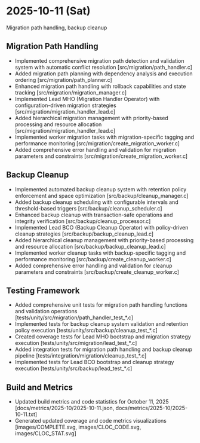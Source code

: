 # 2025-10-11 (Sat)

Migration path handling, backup cleanup

## Migration Path Handling

- Implemented comprehensive migration path detection and validation system with automatic conflict resolution [src/migration/path_handler.c]
- Added migration path planning with dependency analysis and execution ordering [src/migration/path_planner.c]
- Enhanced migration path handling with rollback capabilities and state tracking [src/migration/migration_manager.c]
- Implemented Lead MHO (Migration Handler Operator) with configuration-driven migration strategies [src/migration/migration_handler_lead.c]
- Added hierarchical migration management with priority-based processing and resource allocation [src/migration/migration_handler_lead.c]
- Implemented worker migration tasks with migration-specific tagging and performance monitoring [src/migration/create_migration_worker.c]
- Added comprehensive error handling and validation for migration parameters and constraints [src/migration/create_migration_worker.c]

## Backup Cleanup

- Implemented automated backup cleanup system with retention policy enforcement and space optimization [src/backup/cleanup_manager.c]
- Added backup cleanup scheduling with configurable intervals and threshold-based triggers [src/backup/cleanup_scheduler.c]
- Enhanced backup cleanup with transaction-safe operations and integrity verification [src/backup/cleanup_processor.c]
- Implemented Lead BCO (Backup Cleanup Operator) with policy-driven cleanup strategies [src/backup/backup_cleanup_lead.c]
- Added hierarchical cleanup management with priority-based processing and resource allocation [src/backup/backup_cleanup_lead.c]
- Implemented worker cleanup tasks with backup-specific tagging and performance monitoring [src/backup/create_cleanup_worker.c]
- Added comprehensive error handling and validation for cleanup parameters and constraints [src/backup/create_cleanup_worker.c]

## Testing Framework

- Added comprehensive unit tests for migration path handling functions and validation operations [tests/unity/src/migration/path_handler_test_*.c]
- Implemented tests for backup cleanup system validation and retention policy execution [tests/unity/src/backup/cleanup_test_*.c]
- Created coverage tests for Lead MHO bootstrap and migration strategy execution [tests/unity/src/migration/lead_test_*.c]
- Added integration tests for migration path handling and backup cleanup pipeline [tests/integration/migration/cleanup_test_*.c]
- Implemented tests for Lead BCO bootstrap and cleanup strategy execution [tests/unity/src/backup/lead_test_*.c]

## Build and Metrics

- Updated build metrics and code statistics for October 11, 2025 [docs/metrics/2025-10/2025-10-11.json, docs/metrics/2025-10/2025-10-11.txt]
- Generated updated coverage and code metrics visualizations [images/COMPLETE.svg, images/CLOC_CODE.svg, images/CLOC_STAT.svg]
